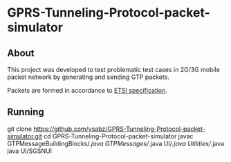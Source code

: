 # GPRS-Tunneling-Protocol-packet-simulator

## About

This project was developed to test problematic test cases in 2G/3G mobile packet network by generating and sending GTP packets.

Packets are formed in accordance to [ETSI specification](https://www.etsi.org/deliver/etsi_ts/129000_129099/129060/12.06.00_60/ts_129060v120600p.pdf).


## Running

git clone https://github.com/vsabz/GPRS-Tunneling-Protocol-packet-simulator.git
cd GPRS-Tunneling-Protocol-packet-simulator
javac GTPMessageBuildingBlocks/*.java GTPMessages/*.java UI/*.java Utilities/*.java
java UI/SGSNUI
